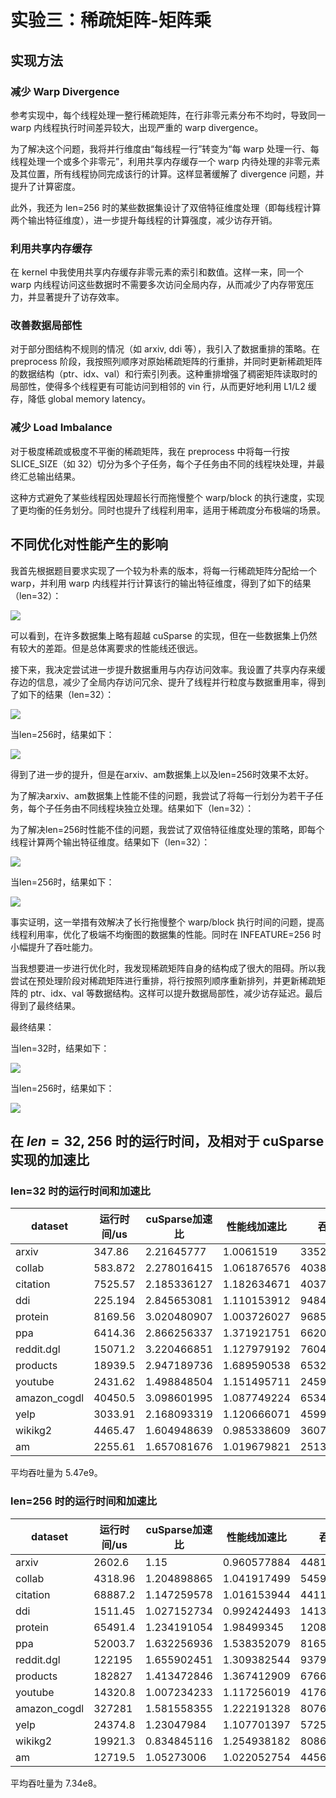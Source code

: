 # 实验三：稀疏矩阵-矩阵乘

## 实现方法

### 减少 Warp Divergence

参考实现中，每个线程处理一整行稀疏矩阵，在行非零元素分布不均时，导致同一 warp 内线程执行时间差异较大，出现严重的 warp divergence。

为了解决这个问题，我将并行维度由“每线程一行”转变为“每 warp 处理一行、每线程处理一个或多个非零元”，利用共享内存缓存一个 warp 内待处理的非零元素及其位置，所有线程协同完成该行的计算。这样显著缓解了 divergence 问题，并提升了计算密度。

此外，我还为 len=256 时的某些数据集设计了双倍特征维度处理（即每线程计算两个输出特征维度），进一步提升每线程的计算强度，减少访存开销。

### 利用共享内存缓存

在 kernel 中我使用共享内存缓存非零元素的索引和数值。这样一来，同一个 warp 内线程访问这些数据时不需要多次访问全局内存，从而减少了内存带宽压力，并显著提升了访存效率。

### 改善数据局部性

对于部分图结构不规则的情况（如 arxiv, ddi 等），我引入了数据重排的策略。在 preprocess 阶段，我按照列顺序对原始稀疏矩阵的行重排，并同时更新稀疏矩阵的数据结构（ptr、idx、val）和行索引列表。这种重排增强了稠密矩阵读取时的局部性，使得多个线程更有可能访问到相邻的 vin 行，从而更好地利用 L1/L2 缓存，降低 global memory latency。

### 减少 Load Imbalance

对于极度稀疏或极度不平衡的稀疏矩阵，我在 preprocess 中将每一行按 SLICE_SIZE（如 32）切分为多个子任务，每个子任务由不同的线程块处理，并最终汇总输出结果。

这种方式避免了某些线程因处理超长行而拖慢整个 warp/block 的执行速度，实现了更均衡的任务划分。同时也提升了线程利用率，适用于稀疏度分布极端的场景。

## 不同优化对性能产生的影响

我首先根据题目要求实现了一个较为朴素的版本，将每一行稀疏矩阵分配给一个 warp，并利用 warp 内线程并行计算该行的输出特征维度，得到了如下的结果（len=32）：

![](./assets/spmm_opt_1.svg)

可以看到，在许多数据集上略有超越 cuSparse 的实现，但在一些数据集上仍然有较大的差距。但是总体离要求的性能线还很远。

接下来，我决定尝试进一步提升数据重用与内存访问效率。我设置了共享内存来缓存边的信息，减少了全局内存访问冗余、提升了线程并行粒度与数据重用率，得到了如下的结果（len=32）：

![](./assets/spmm_opt_2.svg)

当len=256时，结果如下：

![](./assets/spmm_opt_2_256.svg)

得到了进一步的提升，但是在arxiv、am数据集上以及len=256时效果不太好。

为了解决arxiv、am数据集上性能不佳的问题，我尝试了将每一行划分为若干子任务，每个子任务由不同线程块独立处理。结果如下（len=32）：

为了解决len=256时性能不佳的问题，我尝试了双倍特征维度处理的策略，即每个线程计算两个输出特征维度。结果如下（len=32）：

![](./assets/spmm_opt_4.svg)

当len=256时，结果如下：

![](./assets/spmm_opt_4_256.svg)

事实证明，这一举措有效解决了长行拖慢整个 warp/block 执行时间的问题，提高线程利用率，优化了极端不均衡图的数据集的性能。同时在 INFEATURE=256 时小幅提升了吞吐能力。

当我想要进一步进行优化时，我发现稀疏矩阵自身的结构成了很大的阻碍。所以我尝试在预处理阶段对稀疏矩阵进行重排，将行按照列顺序重新排列，并更新稀疏矩阵的 ptr、idx、val 等数据结构。这样可以提升数据局部性，减少访存延迟。最后得到了最终结果。

最终结果：

当len=32时，结果如下：

![](./assets/spmm_opt_5.svg)

当len=256时，结果如下：

![](./assets/spmm_opt_5_256.svg)

## 在 $len = 32, 256$ 时的运行时间，及相对于 cuSparse 实现的加速比

### len=32 时的运行时间和加速比

| dataset      | 运行时间/us | cuSparse加速比 | 性能线加速比 | 吞吐量     |
| ------------ | ----------- | -------------- | ------------ | ---------- |
| arxiv        | 347.86      | 2.21645777     | 1.0061519    | 3352621744 |
| collab       | 583.872     | 2.278016415    | 1.061876576  | 4038734517 |
| citation     | 7525.57     | 2.185336127    | 1.182634671  | 4037965895 |
| ddi          | 225.194     | 2.845653081    | 1.110153912  | 9484364592 |
| protein      | 8169.56     | 3.020480907    | 1.003726027  | 9685038607 |
| ppa          | 6414.36     | 2.866256337    | 1.371921751  | 6620124533 |
| reddit.dgl   | 15071.2     | 3.220466851    | 1.127979192  | 7604961184 |
| products     | 18939.5     | 2.947189736    | 1.689590538  | 6532288603 |
| youtube      | 2431.62     | 1.498848504    | 1.151495711  | 2459630205 |
| amazon_cogdl | 40450.5     | 3.098601995    | 1.087749224  | 6534887529 |
| yelp         | 3033.91     | 2.168093319    | 1.120666071  | 4599615348 |
| wikikg2      | 4465.47     | 1.604948639    | 0.985338609  | 3607499770 |
| am           | 2255.61     | 1.657081676    | 1.019679821  | 2513148106 |

平均吞吐量为 5.47e9。

### len=256 时的运行时间和加速比

| dataset      | 运行时间/us | cuSparse加速比 | 性能线加速比 | 吞吐量      |
| ------------ | ----------- | -------------- | ------------ | ----------- |
| arxiv        | 2602.6      | 1.15           | 0.960577884  | 448106893.1 |
| collab       | 4318.96     | 1.204898865    | 1.041917499  | 545988849.2 |
| citation     | 68887.2     | 1.147259578    | 1.016153944  | 441126871.2 |
| ddi          | 1511.45     | 1.027152734    | 0.992424493  | 1413094710  |
| protein      | 65491.4     | 1.234191054    | 1.98499345   | 1208135786  |
| ppa          | 52003.7     | 1.632256936    | 1.538352079  | 816554629.8 |
| reddit.dgl   | 122195      | 1.655902451    | 1.309382544  | 937975293.6 |
| products     | 182827      | 1.413472846    | 1.367412909  | 676695892.8 |
| youtube      | 14320.8     | 1.007234233    | 1.117256019  | 417636305.2 |
| amazon_cogdl | 327281      | 1.581558355    | 1.222191328  | 807683513.6 |
| yelp         | 24374.8     | 1.23047984     | 1.107701397  | 572510092.4 |
| wikikg2      | 19921.3     | 0.834845116    | 1.254938182  | 808641102.7 |
| am           | 12719.5     | 1.05273006     | 1.022052754  | 445668619   |

平均吞吐量为 7.34e8。
